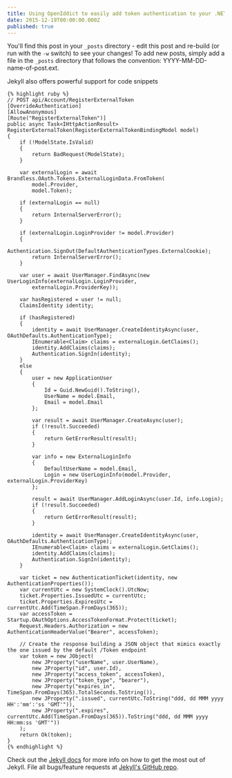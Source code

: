 ```yaml
---
title: Using OpenIddict to easily add token authentication to your .NET web apps
date: 2015-12-19T00:00:00.000Z
published: true
---
```




You'll find this post in your `_posts` directory - edit this post and re-build (or run with the `-w` switch) to see your changes!
To add new posts, simply add a file in the `_posts` directory that follows the convention: YYYY-MM-DD-name-of-post.ext.

Jekyll also offers powerful support for code snippets

    {% highlight ruby %}
    // POST api/Account/RegisterExternalToken
    [OverrideAuthentication]
    [AllowAnonymous]
    [Route("RegisterExternalToken")]
    public async Task<IHttpActionResult> RegisterExternalToken(RegisterExternalTokenBindingModel model)
    {
        if (!ModelState.IsValid)
        {
            return BadRequest(ModelState);
        }
    
        var externalLogin = await Brandless.OAuth.Tokens.ExternalLoginData.FromToken(
            model.Provider, 
            model.Token);
    
        if (externalLogin == null)
        {
            return InternalServerError();
        }
    
        if (externalLogin.LoginProvider != model.Provider)
        {
            Authentication.SignOut(DefaultAuthenticationTypes.ExternalCookie);
            return InternalServerError();
        }
    
        var user = await UserManager.FindAsync(new UserLoginInfo(externalLogin.LoginProvider,
            externalLogin.ProviderKey));
    
        var hasRegistered = user != null;
        ClaimsIdentity identity;
    
        if (hasRegistered)
        {
            identity = await UserManager.CreateIdentityAsync(user, OAuthDefaults.AuthenticationType);
            IEnumerable<Claim> claims = externalLogin.GetClaims();
            identity.AddClaims(claims);
            Authentication.SignIn(identity);
        }
        else
        {
            user = new ApplicationUser
            {
                Id = Guid.NewGuid().ToString(),
                UserName = model.Email,
                Email = model.Email
            };
    
            var result = await UserManager.CreateAsync(user);
            if (!result.Succeeded)
            {
                return GetErrorResult(result);
            }
    
            var info = new ExternalLoginInfo
            {
                DefaultUserName = model.Email,
                Login = new UserLoginInfo(model.Provider, externalLogin.ProviderKey)
            };
    
            result = await UserManager.AddLoginAsync(user.Id, info.Login);
            if (!result.Succeeded)
            {
                return GetErrorResult(result);
            }
    
            identity = await UserManager.CreateIdentityAsync(user, OAuthDefaults.AuthenticationType);
            IEnumerable<Claim> claims = externalLogin.GetClaims();
            identity.AddClaims(claims);
            Authentication.SignIn(identity);
        }
    
        var ticket = new AuthenticationTicket(identity, new AuthenticationProperties());
        var currentUtc = new SystemClock().UtcNow;
        ticket.Properties.IssuedUtc = currentUtc;
        ticket.Properties.ExpiresUtc = currentUtc.Add(TimeSpan.FromDays(365));
        var accessToken = Startup.OAuthOptions.AccessTokenFormat.Protect(ticket);
        Request.Headers.Authorization = new AuthenticationHeaderValue("Bearer", accessToken);
    
        // Create the response building a JSON object that mimics exactly the one issued by the default /Token endpoint
        var token = new JObject(
            new JProperty("userName", user.UserName),
            new JProperty("id", user.Id),
            new JProperty("access_token", accessToken),
            new JProperty("token_type", "bearer"),
            new JProperty("expires_in", TimeSpan.FromDays(365).TotalSeconds.ToString()),
            new JProperty(".issued", currentUtc.ToString("ddd, dd MMM yyyy HH':'mm':'ss 'GMT'")),
            new JProperty(".expires", currentUtc.Add(TimeSpan.FromDays(365)).ToString("ddd, dd MMM yyyy HH:mm:ss 'GMT'"))
        );
        return Ok(token);
    }
    {% endhighlight %}

Check out the [Jekyll docs][jekyll] for more info on how to get the most out of Jekyll. File all bugs/feature requests at [Jekyll's GitHub repo][jekyll-gh].

[jekyll-gh]: https://github.com/mojombo/jekyll
[jekyll]:    http://jekyllrb.com
